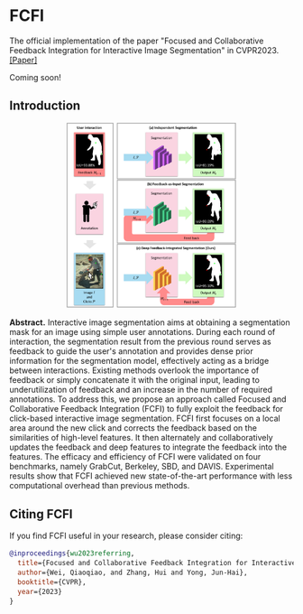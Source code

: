 # FCFI
The official implementation of the paper "Focused and Collaborative Feedback Integration for Interactive Image Segmentation" in CVPR2023. [[Paper]](https://arxiv.org/pdf/2303.11880.pdf)

Coming soon!
## Introduction
<div align=center><img src="figs/beginning.jpg" width="60%"/></div>

**Abstract.** Interactive image segmentation aims at obtaining a segmentation mask for an image using simple user annotations. During each round of interaction, the segmentation result from the previous round serves as feedback to guide the user's annotation and provides dense prior information for the segmentation model, effectively acting as a bridge between interactions. Existing methods overlook the importance of feedback or simply concatenate it with the original input, leading to underutilization of feedback and an increase in the number of required annotations. To address this, we propose an approach called Focused and Collaborative Feedback Integration (FCFI) to fully exploit the feedback for click-based interactive image segmentation. FCFI first focuses on a local area around the new click and corrects the feedback based on the similarities of high-level features. It then alternately and collaboratively updates the feedback and deep features to integrate the feedback into the features. The efficacy and efficiency of FCFI were validated on four benchmarks, namely GrabCut, Berkeley, SBD, and DAVIS. Experimental results show that FCFI achieved new state-of-the-art performance with less computational overhead than previous methods.

## Citing FCFI
If you find FCFI useful in your research, please consider citing:

```bibtex
@inproceedings{wu2023referring,
  title={Focused and Collaborative Feedback Integration for Interactive Image Segmentation},
  author={Wei, Qiaoqiao, and Zhang, Hui and Yong, Jun-Hai},
  booktitle={CVPR},
  year={2023}
}
```
